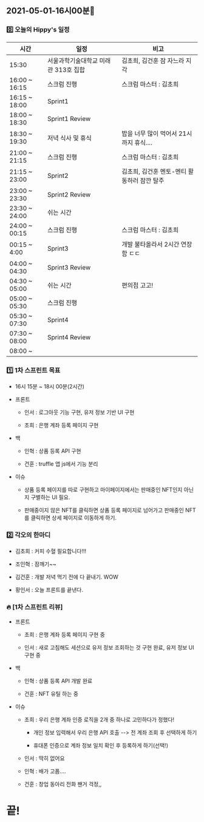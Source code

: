 ## 2021-05-01-16시00분🌟

### 0️⃣ 오늘의 Hippy's 일정

|시간|일정|비고|
|---|---|---|
|15:30|서울과학기술대학교 미래관 313호 집합|김초희, 김건훈 잠 자느라 지각|
|16:00 ~ 16:15|스크럼 진행|스크럼 마스터 : 김초희|
|16:15 ~ 18:00|Sprint1||
|18:00 ~ 18:30|Sprint1 Review||
|18:30 ~ 19:30|저녁 식사 및 휴식|밥을 너무 많이 먹어서 21시까지 휴식....|
|21:00 ~ 21:15|스크럼 진행|스크럼 마스터 : 김초희|
|21:15 ~ 23:00|Sprint2|김초희, 김건훈 멘토-멘티 활동하러 잠깐 탈주|
|23:00 ~ 23:30|Sprint2 Review||
|23:30 ~ 24:00|쉬는 시간||
|24:00 ~ 00:15|스크럼 진행|스크럼 마스터 : 김초희|
|00:15 ~ 4:00|Sprint3|개발 불타올라서 2시간 연장함 ㄷㄷ|
|04:00 ~ 04:30|Sprint3 Review||
|04:30 ~ 05:00|쉬는 시간|편의점 고고!|
|05:00 ~ 05:30|스크럼 진행||
|05:30 ~ 07:30|Sprint4||
|07:30 ~ 08:00|Sprint4 Review||
|08:00 ~ |||

### 1️⃣ 1차 스프린트 목표

* 16시 15분 ~ 18시 00분(2시간)

* 프론트

    * 인서 : 로그아웃 기능 구현, 유저 정보 기반 UI 구현

    * 초희 : 은행 계좌 등록 페이지 구현

* 백

    * 인혁 : 상품 등록 API 구현

    * 건훈 : truffle 앱 js에서 기능 분리

* 이슈

    * 상품 등록 페이지를 따로 구현하고 마이페이지에서는 판매중인 NFT인지 아닌지 구별하는 UI 필요.

    * 판매중이지 않은 NFT를 클릭하면 상품 등록 페이지로 넘어가고 판매중인 NFT를 클릭하면 상세 페이지로 이동하게 하기.

### 2️⃣ 각오의 한마디

* 김초희 : 커피 수혈 필요합니다!!! 

* 조인혁 : 잠깨기~~

* 김건훈 : 개발 저녁 먹기 전에 다 끝내기. WOW

* 황인서 : 오늘 프론트를 끝낸다.

### 🔥 [1차 스프린트 리뷰]

* 프론트

    * 초희 : 은행 계좌 등록 페이지 구현 중

    * 인서 : 새로 고침해도 세션으로 유저 정보 조회하는 것 구현 완료, 유저 정보 UI 구현 중

* 백

    * 인혁 : 상품 등록 API 개발 완료

    * 건훈 : NFT 유틸 하는 중

* 이슈

    * 초희 : 우리 은행 계좌 인증 로직을 2개 중 하나로 고민하다가 정했다!

        * 개인 정보 입력해서 우리 은행 API 호출 --> 전 계좌 조회 후 선택하게 하기

        * 휴대폰 인증으로 계좌 정보 일치 확인 후 등록하게 하기(선택!)

    * 인서 : 딱히 없어요

    * 인혁 : 배가 고픔....

    * 건훈 : 창업 동아리 전화 짼거 걱정,,

# 끝!